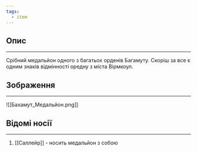 ```yaml
---
tags:
  - item
---
```

## Опис
---
Срібний медальйон одного з багатьох орденів Багамуту. Скоріш за все є одним знаків відмінності оредну з міста Вірмкоул.  

## Зображення
---
![[Бахамут_Медальйон.png]]

## Відомі носії
---
1. [[Саллейр]] - носить медальйон з собою